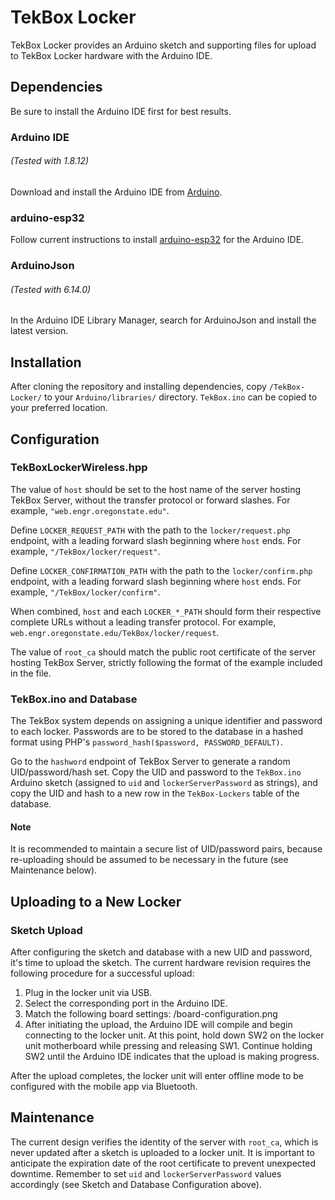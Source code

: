 # TekBox Locker
TekBox Locker provides an Arduino sketch and supporting files for upload to TekBox Locker hardware with the Arduino IDE.

## Dependencies
Be sure to install the Arduino IDE first for best results.

### Arduino IDE
###### (Tested with 1.8.12)
Download and install the Arduino IDE from [Arduino](https://www.arduino.cc).

### arduino-esp32
Follow current instructions to install [arduino-esp32](https://github.com/espressif/arduino-esp32) for the Arduino IDE.

### ArduinoJson
###### (Tested with 6.14.0)
In the Arduino IDE Library Manager, search for ArduinoJson and install the latest version.


## Installation
After cloning the repository and installing dependencies, copy `/TekBox-Locker/` to your `Arduino/libraries/` directory. `TekBox.ino` can be copied to your preferred location.

## Configuration
### TekBoxLockerWireless.hpp
The value of `host` should be set to the host name of the server hosting TekBox Server, without the transfer protocol or forward slashes. For example, `"web.engr.oregonstate.edu"`.

Define `LOCKER_REQUEST_PATH` with the path to the `locker/request.php` endpoint, with a leading forward slash beginning where `host` ends. For example, `"/TekBox/locker/request"`.

Define `LOCKER_CONFIRMATION_PATH` with the path to the `locker/confirm.php` endpoint, with a leading forward slash beginning where `host` ends. For example, `"/TekBox/locker/confirm"`.

When combined, `host` and each `LOCKER_*_PATH` should form their respective complete URLs without a leading transfer protocol. For example, `web.engr.oregonstate.edu/TekBox/locker/request`.

The value of `root_ca` should match the public root certificate of the server hosting TekBox Server, strictly following the format of the example included in the file.

### TekBox.ino and Database
The TekBox system depends on assigning a unique identifier and password to each locker. Passwords are to be stored to the database in a hashed format using PHP's `password_hash($password, PASSWORD_DEFAULT)`.

Go to the `hashword` endpoint of TekBox Server to generate a random UID/password/hash set. Copy the UID and password to the `TekBox.ino` Arduino sketch (assigned to `uid` and `lockerServerPassword` as strings), and copy the UID and hash to a new row in the `TekBox-Lockers` table of the database.

#### Note
It is recommended to maintain a secure list of UID/password pairs, because re-uploading should be assumed to be necessary in the future (see Maintenance below).

## Uploading to a New Locker

### Sketch Upload
After configuring the sketch and database with a new UID and password, it's time to upload the sketch. The current hardware revision requires the following procedure for a successful upload:
1. Plug in the locker unit via USB.
2. Select the corresponding port in the Arduino IDE.
3. Match the following board settings:
	/board-configuration.png
4. After initiating the upload, the Arduino IDE will compile and begin connecting to the locker unit. At this point, hold down SW2 on the locker unit motherboard while pressing and releasing SW1. Continue holding SW2 until the Arduino IDE indicates that the upload is making progress.

After the upload completes, the locker unit will enter offline mode to be configured with the mobile app via Bluetooth.


## Maintenance
The current design verifies the identity of the server with `root_ca`, which is never updated after a sketch is uploaded to a locker unit. It is important to anticipate the expiration date of the root certificate to prevent unexpected downtime. Remember to set `uid` and `lockerServerPassword` values accordingly (see Sketch and Database Configuration above).